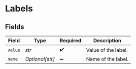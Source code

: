 # Labels


## Fields

| Field               | Type                | Required            | Description         |
| ------------------- | ------------------- | ------------------- | ------------------- |
| `value`             | *str*               | :heavy_check_mark:  | Value of the label. |
| `name`              | *Optional[str]*     | :heavy_minus_sign:  | Name of the label.  |